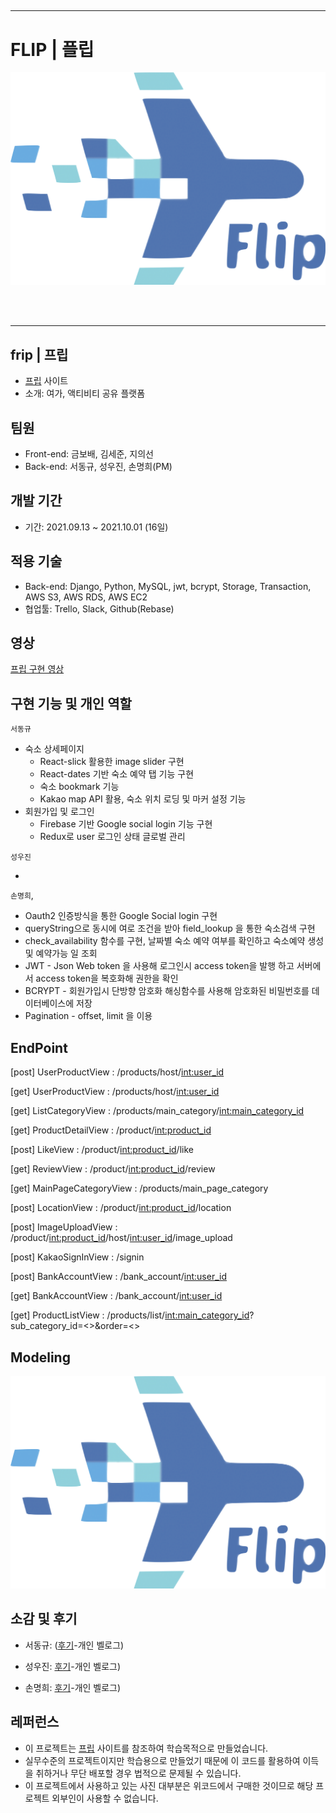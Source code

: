 ##

---

# FLIP | 플립

<img src='./flip_log.png' alt='logo'>

<br><br>

---

## frip | 프립

- [프립](https://www.frip.co.kr/) 사이트
- 소개: 여가, 액티비티 공유 플랫폼



## 팀원

- Front-end: 금보배, 김세준, 지의선
- Back-end: 서동규, 성우진, 손명희(PM)



## 개발 기간

- 기간: 2021.09.13 ~ 2021.10.01 (16일)



## 적용 기술

- Back-end: Django, Python, MySQL, jwt, bcrypt, Storage, Transaction, AWS S3, AWS RDS, AWS EC2
- 협업툴: Trello, Slack, Github(Rebase)



## 영상

[프립 구현 영상](http://www.youtube.com)



## 구현 기능 및 개인 역할

`서동규`

- 숙소 상세페이지
  - React-slick 활용한 image slider 구현
  - React-dates 기반 숙소 예약 탭 기능 구현
  - 숙소 bookmark 기능
  - Kakao map API 활용, 숙소 위치 로딩 및 마커 설정 기능
- 회원가입 및 로그인
  - Firebase 기반 Google social login 기능 구현
  - Redux로 user 로그인 상태 글로벌 관리

`성우진`

-

`손명희`,

- Oauth2 인증방식을 통한 Google Social login 구현 
- queryString으로 동시에 여로 조건을 받아  field_lookup 을 통한 숙소검색 구현
- check_availability 함수를 구현, 날짜별 숙소 예약 여부를 확인하고 숙소예약 생성 및 예약가능 일 조회
- JWT -  Json Web token 을 사용해 로그인시 access token을 발행 하고 서버에서 access token을 복호화해 권한을 확인
- BCRYPT - 회원가입시 단방향 암호화 해싱함수를 사용해 암호화된  비밀번호를 데이터베이스에 저장
- Pagination - offset, limit 을 이용


## EndPoint

[post] UserProductView         : /products/host/<int:user_id> <br>

[get] UserProductView          : /products/host/<int:user_id> <br>

[get] ListCategoryView         : /products/main_category/<int:main_category_id> <br>

[get] ProductDetailView        : /product/<int:product_id> <br>

[post] LikeView                : /product/<int:product_id>/like<br>

[get] ReviewView               : /product/<int:product_id>/review <br>

[get] MainPageCategoryView     : /products/main_page_category

[post] LocationView            : /product/<int:product_id>/location

[post] ImageUploadView         : /product/<int:product_id>/host/<int:user_id>/image_upload

[post] KakaoSignInView         : /signin

[post] BankAccountView         : /bank_account/<int:user_id>

[get] BankAccountView          : /bank_account/<int:user_id>

[get] ProductListView          : /products/list/<int:main_category_id>?sub_category_id=<>&order=<>



## Modeling

<img src='./flip_log.png' alt='logo'>

## 소감 및 후기

- 서동규: ([후기](https://업로드후수정.com)-개인 벨로그)

- 성우진: [후기](https://업로드후수정.com)-개인 벨로그)

- 손명희: [후기](https://업로드후수정.com)-개인 벨로그)


## 레퍼런스

- 이 프로젝트는 [프립](https://www.frip.co.kr/) 사이트를 참조하여 학습목적으로 만들었습니다.
- 실무수준의 프로젝트이지만 학습용으로 만들었기 때문에 이 코드를 활용하여 이득을 취하거나 무단 배포할 경우 법적으로 문제될 수 있습니다.
- 이 프로젝트에서 사용하고 있는 사진 대부분은 위코드에서 구매한 것이므로 해당 프로젝트 외부인이 사용할 수 없습니다.